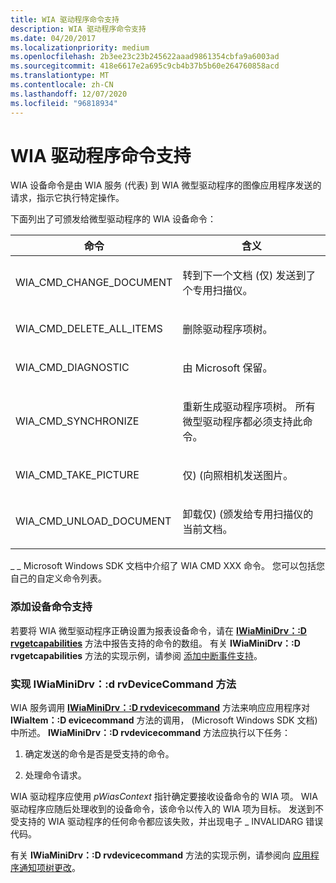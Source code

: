 ```yaml
---
title: WIA 驱动程序命令支持
description: WIA 驱动程序命令支持
ms.date: 04/20/2017
ms.localizationpriority: medium
ms.openlocfilehash: 2b3ee23c23b245622aaad9861354cbfa9a6003ad
ms.sourcegitcommit: 418e6617e2a695c9cb4b37b5b60e264760858acd
ms.translationtype: MT
ms.contentlocale: zh-CN
ms.lasthandoff: 12/07/2020
ms.locfileid: "96818934"
---
```

# <a name="wia-driver-command-support"></a>WIA 驱动程序命令支持





WIA 设备命令是由 WIA 服务 (代表) 到 WIA 微型驱动程序的图像应用程序发送的请求，指示它执行特定操作。

下面列出了可颁发给微型驱动程序的 WIA 设备命令：

<table>
<colgroup>
<col width="50%" />
<col width="50%" />
</colgroup>
<thead>
<tr class="header">
<th>命令</th>
<th>含义</th>
</tr>
</thead>
<tbody>
<tr class="odd">
<td><p>WIA_CMD_CHANGE_DOCUMENT</p></td>
<td><p>转到下一个文档 (仅) 发送到了个专用扫描仪。</p></td>
</tr>
<tr class="even">
<td><p>WIA_CMD_DELETE_ALL_ITEMS</p></td>
<td><p>删除驱动程序项树。</p></td>
</tr>
<tr class="odd">
<td><p>WIA_CMD_DIAGNOSTIC</p></td>
<td><p>由 Microsoft 保留。</p></td>
</tr>
<tr class="even">
<td><p>WIA_CMD_SYNCHRONIZE</p></td>
<td><p>重新生成驱动程序项树。 所有微型驱动程序都必须支持此命令。</p></td>
</tr>
<tr class="odd">
<td><p>WIA_CMD_TAKE_PICTURE</p></td>
<td><p>仅)  (向照相机发送图片。</p></td>
</tr>
<tr class="even">
<td><p>WIA_CMD_UNLOAD_DOCUMENT</p></td>
<td><p>卸载仅)  (颁发给专用扫描仪的当前文档。</p></td>
</tr>
</tbody>
</table>

 

\_ \_ Microsoft Windows SDK 文档中介绍了 WIA CMD XXX 命令。 您可以包括您自己的自定义命令列表。

### <a name="adding-device-command-support"></a>添加设备命令支持

若要将 WIA 微型驱动程序正确设置为报表设备命令，请在 [**IWiaMiniDrv：:D rvgetcapabilities**](/windows-hardware/drivers/ddi/wiamindr_lh/nf-wiamindr_lh-iwiaminidrv-drvgetcapabilities) 方法中报告支持的命令的数组。 有关 **IWiaMiniDrv：:D rvgetcapabilities** 方法的实现示例，请参阅 [添加中断事件支持](adding-interrupt-event-support.md)。

### <a name="implementing-the-iwiaminidrvdrvdevicecommand-method"></a>实现 IWiaMiniDrv：:d rvDeviceCommand 方法

WIA 服务调用 [**IWiaMiniDrv：:D rvdevicecommand**](/windows-hardware/drivers/ddi/wiamindr_lh/nf-wiamindr_lh-iwiaminidrv-drvdevicecommand) 方法来响应应用程序对 **IWiaItem：:D evicecommand** 方法的调用， (Microsoft Windows SDK 文档) 中所述。 **IWiaMiniDrv：:D rvdevicecommand** 方法应执行以下任务：

1.  确定发送的命令是否是受支持的命令。

2.  处理命令请求。

WIA 驱动程序应使用 *pWiasContext* 指针确定要接收设备命令的 WIA 项。 WIA 驱动程序应随后处理收到的设备命令，该命令以传入的 WIA 项为目标。 发送到不受支持的 WIA 驱动程序的任何命令都应该失败，并出现电子 \_ INVALIDARG 错误代码。

有关 **IWiaMiniDrv：:D rvdevicecommand** 方法的实现示例，请参阅向 [应用程序通知项树更改](informing-an-application-of-item-tree-changes.md)。
